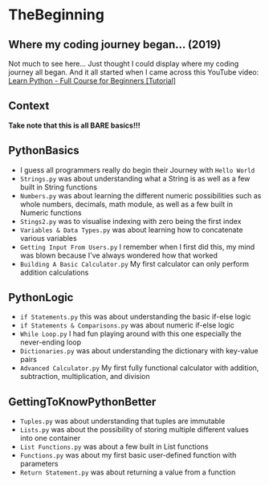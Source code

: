 # TheBeginning



## Where my coding journey began... (2019)

Not much to see here... Just thought I could display where my coding journey all began.
And it all started when I came across this YouTube video: 
[Learn Python - Full Course for Beginners [Tutorial]](https://www.youtube.com/watch?v=rfscVS0vtbw)

## Context
**Take note that this is all BARE basics!!!**

## PythonBasics
- I guess all programmers really do begin their Journey with `Hello World`
- `Strings.py` was about understanding what a String is as well as a few built in String functions
- `Numbers.py` was about learning the different numeric possibilities such as whole numbers, decimals, math module, as well as a few built in Numeric functions
- `Stings2.py` was to visualise indexing with zero being the first index
- `Variables & Data Types.py` was about learning how to concatenate various variables
- `Getting Input From Users.py` I remember when I first did this, my mind was blown because I've always wondered how that worked
- `Building A Basic Calculator.py` My first calculator can only perform addition calculations

## PythonLogic
- `if Statements.py` this was about understanding the basic if-else logic
- `if Statements & Comparisons.py` was about numeric if-else logic
- `While Loop.py` I had fun playing around with this one especially the never-ending loop
- `Dictionaries.py` was about understanding the dictionary with key-value pairs
- `Advanced Calculator.py` My first fully functional calculator with addition, subtraction, multiplication, and division

## GettingToKnowPythonBetter
- `Tuples.py` was about understanding that tuples are immutable
- `Lists.py` was about the possibility of storing multiple different values into one container
- `List Functions.py` was about a few built in List functions
- `Functions.py` was about my first basic user-defined function with parameters
- `Return Statement.py` was about returning a value from a function